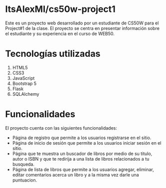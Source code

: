 # ItsAlexMI/cs50w-project1
Este es un proyecto web desarrollado por un estudiante de CS50W para el Project#1 de la clase. El proyecto se centra en presentar información sobre el estudiante y su experiencia en el curso de WEB50.

# Tecnologías utilizadas
1. HTML5
2. CSS3
3. JavaScript
4. Bootstrap 5
5. Flask
6. SQLAlchemy
# Funcionalidades
El proyecto cuenta con las siguientes funcionalidades:

- Página de registro que permite a los usuarios registrarse en el sitio.
- Página de inicio de sesión que permite a los usuarios iniciar sesión en el sitio.
- Página que te muestra un buscador de libros por medio de su titulo, autor o ISBN y que te redirija a una lista de libros relacionados a tu busqueda. 
- Página de lista de libros que permite a los usuarios agregar, eliminar, editar comentarios acerca un libro y a la misma vez darle una puntuacion.
